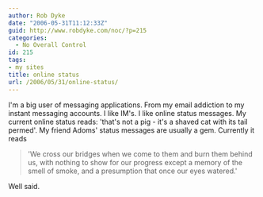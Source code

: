 ```yaml
---
author: Rob Dyke
date: "2006-05-31T11:12:33Z"
guid: http://www.robdyke.com/noc/?p=215
categories:
  - No Overall Control
id: 215
tags:
- my sites
title: online status
url: /2006/05/31/online-status/
---
```

I'm a big user of messaging applications. From my email addiction to my instant messaging accounts. I like IM's. I like online status messages. My current online status reads: 'that's not a pig - it's a shaved cat with its tail permed'. My friend Adoms' status messages are usually a gem. Currently it reads

> 'We cross our bridges when we come to them and burn them behind us, with nothing to show for our progress except a memory of the smell of smoke, and a presumption that once our eyes watered.'

Well said.